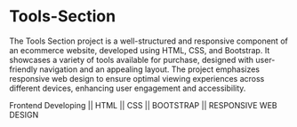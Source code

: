 # Tools-Section
The Tools Section project is a well-structured and responsive component of an ecommerce website, developed using HTML, CSS, and Bootstrap. It showcases a variety of tools available for purchase, designed with user-friendly navigation and an appealing layout. The project emphasizes responsive web design to ensure optimal viewing experiences across different devices, enhancing user engagement and accessibility.

Frontend Developing || HTML || CSS || BOOTSTRAP || RESPONSIVE WEB DESIGN
